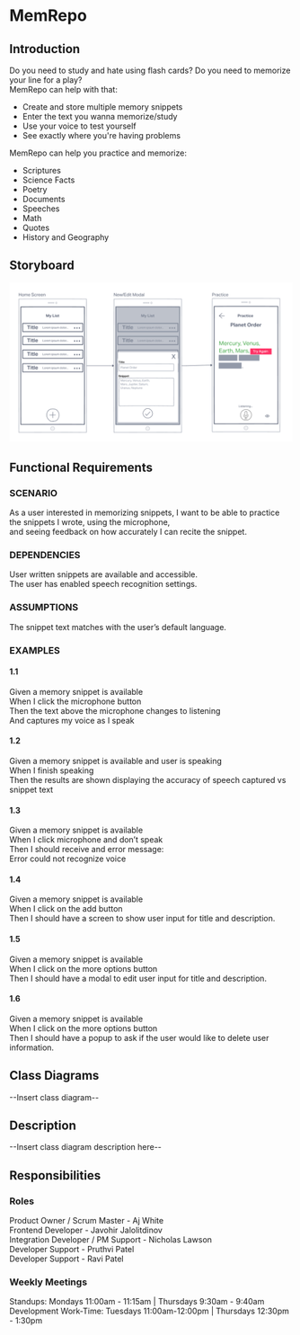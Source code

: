 # MemRepo

## Introduction
Do you need to study and hate using flash cards? Do you need to memorize your line for a play?<br>
MemRepo can help with that:<br>
- Create and store multiple memory snippets<br>
- Enter the text you wanna memorize/study<br>
- Use your voice to test yourself<br>
- See exactly where you're having problems<br>

MemRepo can help you practice and memorize: <br>
- Scriptures
- Science Facts
- Poetry
- Documents
- Speeches
- Math
- Quotes
- History and Geography

## Storyboard

![Wireframe for Memrepo](MemRepoWireFrame.png)

## Functional Requirements

### SCENARIO
As a user interested in memorizing snippets, I want to be able to practice the snippets I wrote, using the microphone,<br>
and seeing feedback on how accurately I can recite the snippet.

### DEPENDENCIES
User written snippets are available and accessible.<br>
The user has enabled speech recognition settings.

### ASSUMPTIONS
The snippet text matches with the user’s default language. 

### EXAMPLES
#### 1.1
Given a memory snippet is available<br>
When I click the microphone button<br>
Then the text above the microphone changes to listening<br>
And captures my voice as I speak
#### 1.2
Given a memory snippet is available and user is speaking<br>
When I finish speaking<br>
Then the results are shown displaying the accuracy of speech captured vs snippet text
#### 1.3
Given a memory snippet is available<br>
When I click microphone and don’t speak<br>
Then I should receive and error message:<br>
	Error could not recognize voice
#### 1.4 
Given a memory snippet is available<br>
When I click on the add button<br>
Then I should have a screen to show user input for title and description.
#### 1.5 
Given a memory snippet is available<br>
When I click on the more options button<br>
Then I should have a modal to edit user input for title and description.
#### 1.6
Given a memory snippet is available<br>
When I click on the more options button<br>
Then I should have a popup to ask if the user would like to delete user information.


## Class Diagrams

--Insert class diagram--

## Description

--Insert class diagram description here--

## Responsibilities

### Roles

Product Owner / Scrum Master - Aj White<br>
Frontend Developer - Javohir Jalolitdinov<br>
Integration Developer / PM Support - Nicholas Lawson<br>
Developer Support - Pruthvi Patel<br>
Developer Support - Ravi Patel<br>

### Weekly Meetings

Standups: Mondays 11:00am - 11:15am | Thursdays 9:30am - 9:40am<br>
Development Work-Time: Tuesdays 11:00am-12:00pm | Thursdays 12:30pm - 1:30pm
